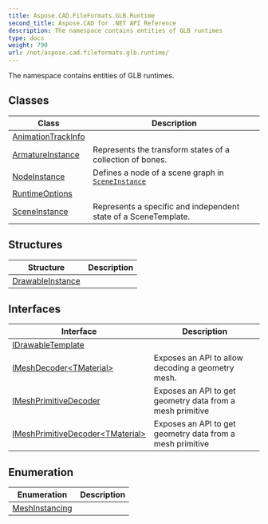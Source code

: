 ```yaml
---
title: Aspose.CAD.FileFormats.GLB.Runtime
second_title: Aspose.CAD for .NET API Reference
description: The namespace contains entities of GLB runtimes
type: docs
weight: 790
url: /net/aspose.cad.fileformats.glb.runtime/
---
```

The namespace contains entities of GLB runtimes.

## Classes

| Class | Description |
| --- | --- |
| [AnimationTrackInfo](./animationtrackinfo/) |  |
| [ArmatureInstance](./armatureinstance/) | Represents the transform states of a collection of bones. |
| [NodeInstance](./nodeinstance/) | Defines a node of a scene graph in [`SceneInstance`](../aspose.cad.fileformats.glb.runtime/sceneinstance/) |
| [RuntimeOptions](./runtimeoptions/) |  |
| [SceneInstance](./sceneinstance/) | Represents a specific and independent state of a SceneTemplate. |
## Structures

| Structure | Description |
| --- | --- |
| [DrawableInstance](./drawableinstance/) |  |
## Interfaces

| Interface | Description |
| --- | --- |
| [IDrawableTemplate](./idrawabletemplate/) |  |
| [IMeshDecoder&lt;TMaterial&gt;](./imeshdecoder-1/) | Exposes an API to allow decoding a geometry mesh. |
| [IMeshPrimitiveDecoder](./imeshprimitivedecoder/) | Exposes an API to get geometry data from a mesh primitive |
| [IMeshPrimitiveDecoder&lt;TMaterial&gt;](./imeshprimitivedecoder-1/) | Exposes an API to get geometry data from a mesh primitive |
## Enumeration

| Enumeration | Description |
| --- | --- |
| [MeshInstancing](./meshinstancing/) |  |


